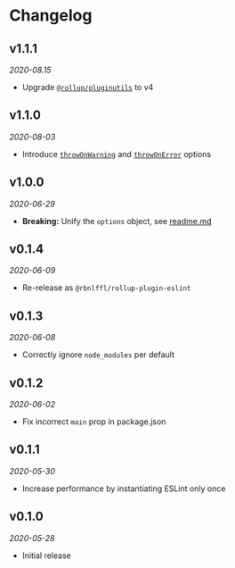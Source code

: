 # Changelog

## v1.1.1
_2020-08.15_

- Upgrade [`@rollup/pluginutils`](https://github.com/rollup/plugins/blob/master/packages/pluginutils/CHANGELOG.md) to v4

## v1.1.0
_2020-08-03_

- Introduce [`throwOnWarning`](readme.md#throwOnWarning) and [`throwOnError`](readme.md#throwOnError) options

## v1.0.0
_2020-06-29_

- **Breaking:** Unify the `options` object, see [readme.md](readme.md#config)

## v0.1.4
_2020-06-09_

- Re-release as `@rbnlffl/rollup-plugin-eslint`

## v0.1.3
_2020-06-08_

- Correctly ignore `node_modules` per default

## v0.1.2
_2020-06-02_

- Fix incorrect `main` prop in package.json

## v0.1.1
_2020-05-30_

- Increase performance by instantiating ESLint only once

## v0.1.0
_2020-05-28_

- Initial release
